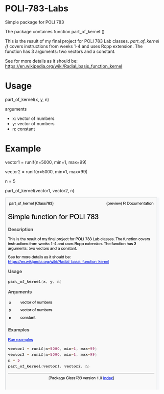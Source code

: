 # POLI-783-Labs
Simple package for POLI 783


The package containes function part_of_kernel ()

This is the result of my final project for POLI 783 Lab classes. *part_of_kernel ()* covers instructions from weeks 1-4 and uses Rcpp extension. The function has 3 arguments: two vectors and a constant.

See for more details as it should be: https://en.wikipedia.org/wiki/Radial_basis_function_kernel

# Usage
part_of_kernel(x, y, n)

arguments
- x: vector of numbers
- y: vector of numbers
- n: constant

# Example

vector1 = runif(n=5000, min=1, max=99)

vector2 = runif(n=5000, min=1, max=99)

n = 5

part_of_kernel(vector1, vector2, n)

![](https://github.com/dimvdali/POLI-783-Labs/blob/main/Class783/screenshot.png?raw=true)




















